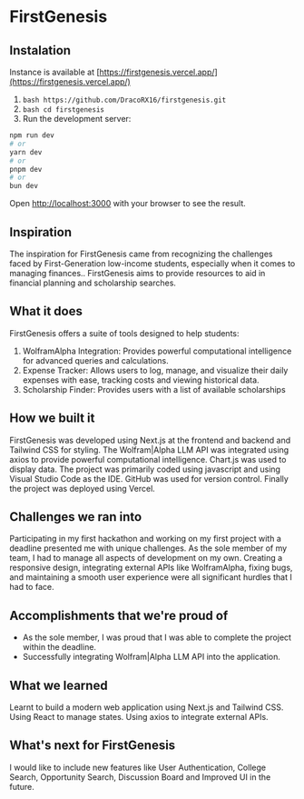 # FirstGenesis

## Instalation

Instance is available at [https://firstgenesis.vercel.app/](https://firstgenesis.vercel.app/)

1. ```bash https://github.com/DracoRX16/firstgenesis.git ```
2. ```bash cd firstgenesis ```
3. Run the development server:

```bash
npm run dev
# or
yarn dev
# or
pnpm dev
# or
bun dev
```

Open [http://localhost:3000](http://localhost:3000) with your browser to see the result.

## Inspiration

The inspiration for FirstGenesis came from recognizing the challenges faced by First-Generation low-income students, especially when it comes to managing finances.. FirstGenesis aims to provide resources to aid in financial planning and scholarship searches.

## What it does

FirstGenesis offers a suite of tools designed to help students:
1. WolframAlpha Integration: Provides powerful computational intelligence for advanced queries and calculations.
2. Expense Tracker: Allows users to log, manage, and visualize their daily expenses with ease, tracking costs and viewing historical data.
3. Scholarship Finder: Provides users with a list of available scholarships 

## How we built it

FirstGenesis was developed using Next.js at the frontend and backend and Tailwind CSS for styling. The Wolfram|Alpha LLM API was integrated using axios to provide powerful computational intelligence. Chart.js was used to display data. The project was primarily coded using javascript and using Visual Studio Code as the IDE. GitHub was used for version control. Finally the project was deployed using Vercel.

## Challenges we ran into

Participating in my first hackathon and working on my first project with a deadline presented me with unique challenges. As the sole member of my team, I had to manage all aspects of development on my own. Creating a responsive design, integrating external APIs like WolframAlpha, fixing bugs, and maintaining a smooth user experience were all significant hurdles that I had to face.

## Accomplishments that we're proud of

- As the sole member, I was proud that I was able to complete the project within the deadline.
- Successfully integrating Wolfram|Alpha LLM API into the application.

## What we learned

Learnt to build a modern web application using Next.js and Tailwind CSS. Using React to manage states. Using axios to integrate external APIs.

## What's next for FirstGenesis

I would like to include new features like User Authentication, College Search, Opportunity Search, Discussion Board and Improved UI in the future.
